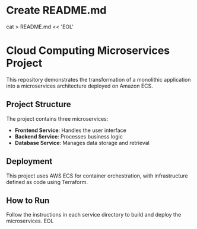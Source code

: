 # Create README.md
cat > README.md << 'EOL'
# Cloud Computing Microservices Project

This repository demonstrates the transformation of a monolithic application into a microservices architecture deployed on Amazon ECS.

## Project Structure

The project contains three microservices:
- **Frontend Service**: Handles the user interface
- **Backend Service**: Processes business logic
- **Database Service**: Manages data storage and retrieval

## Deployment

This project uses AWS ECS for container orchestration, with infrastructure defined as code using Terraform.

## How to Run

Follow the instructions in each service directory to build and deploy the microservices.
EOL
